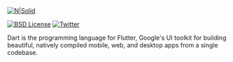 [![N|Solid](https://miro.medium.com/max/2363/1*1PWxUhVJMuBIB0DLY4Seqg.png)](https://medium.com/@BrayanMamani)

[![BSD License](https://img.shields.io/badge/license-BSD-blue.svg)](https://github.com/dart-lang/stagehand/blob/master/LICENSE) [![Twitter](https://img.shields.io/twitter/follow/darteloper.svg?style=social&label=Follow)](https://twitter.com/darteloper)

Dart is the programming language for Flutter, Google's UI toolkit for building beautiful, natively compiled mobile, web, and desktop apps from a single codebase.
